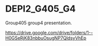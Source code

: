 # DEPI2_G405_G4
Group405 group4 presentation.

https://drive.google.com/drive/folders/1--H0GSeRjK83nbbuOsugNP7QldsyVhEp

